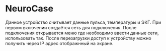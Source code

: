 # NeuroCase
Данное устройство считывает данные пульса, температуры и ЭКГ.
При первом включении создаётся сеть для подключения.
После подключения открывается меню где необходимо ввести данные сети, использовать так.
После перезагрузки доступ к устройству можно получить через IP адрес отображнный на экране.
